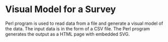 # Visual Model for a Survey
Perl program is used to read data from a file and generate a visual model of the data. The input data is in the form of a CSV file. The Perl program generates the output as a HTML page with embedded SVG.
